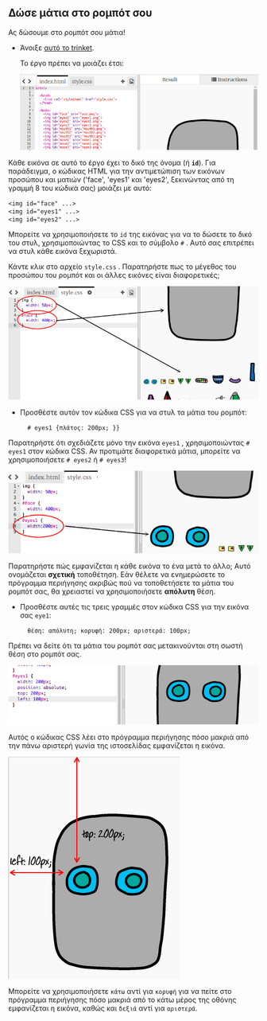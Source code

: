 ## Δώσε μάτια στο ρομπότ σου

Ας δώσουμε στο ρομπότ σου μάτια!

+ Άνοιξε [αυτό το trinket](http://jumpto.cc/web-robot).
    
    Το έργο πρέπει να μοιάζει έτσι:
    
    ![screenshot](images/robot-starter.png)

Κάθε εικόνα σε αυτό το έργο έχει το δικό της όνομα (ή **`id`**). Για παράδειγμα, ο κώδικας HTML για την αντιμετώπιση των εικόνων προσώπου και ματιών ('face', 'eyes1' και 'eyes2', ξεκινώντας από τη γραμμή 8 του κώδικά σας) μοιάζει με αυτό:

    <img id="face" ...>
    <img id="eyes1" ...>
    <img id="eyes2" ...>
    

Μπορείτε να χρησιμοποιήσετε το `id` της εικόνας για να το δώσετε το δικό του στυλ, χρησιμοποιώντας το CSS και το σύμβολο `#` . Αυτό σας επιτρέπει να στυλ κάθε εικόνα ξεχωριστά.

Κάντε κλικ στο αρχείο `style.css` . Παρατηρήστε πως το μέγεθος του προσώπου του ρομπότ και οι άλλες εικόνες είναι διαφορετικές;

![screenshot](images/robot-id.png)

+ Προσθέστε αυτόν τον κώδικα CSS για να στυλ τα μάτια του ρομπότ:
    
        # eyes1 {πλάτος: 200px; }}
        

Παρατηρήστε ότι σχεδιάζετε μόνο την εικόνα `eyes1` , χρησιμοποιώντας `# eyes1` στον κώδικα CSS. Αν προτιμάτε διαφορετικά μάτια, μπορείτε να χρησιμοποιήσετε `# eyes2` ή `# eyes3`!

![screenshot](images/robot-eyes-width.png)

Παρατηρήστε πώς εμφανίζεται η κάθε εικόνα το ένα μετά το άλλο; Αυτό ονομάζεται **σχετική** τοποθέτηση. Εάν θέλετε να ενημερώσετε το πρόγραμμα περιήγησης ακριβώς πού να τοποθετήσετε τα μάτια του ρομπότ σας, θα χρειαστεί να χρησιμοποιήσετε **απόλυτη** θέση.

+ Προσθέστε αυτές τις τρεις γραμμές στον κώδικα CSS για την εικόνα σας `eye1`:
    
        θέση: απόλυτη; κορυφή: 200px; αριστερά: 100px;
        

Πρέπει να δείτε ότι τα μάτια του ρομπότ σας μετακινούνται στη σωστή θέση στο ρομπότ σας.

![screenshot](images/robot-eyes-position.png)

Αυτός ο κώδικας CSS λέει στο πρόγραμμα περιήγησης πόσο μακριά από την πάνω αριστερή γωνία της ιστοσελίδας εμφανίζεται η εικόνα.

![screenshot](images/robot-eyes-position2.png)

Μπορείτε να χρησιμοποιήσετε `κάτω` αντί για `κορυφή` για να πείτε στο πρόγραμμα περιήγησης πόσο μακριά από το κάτω μέρος της οθόνης εμφανίζεται η εικόνα, καθώς και `δεξιά` αντί για `αριστερά`.